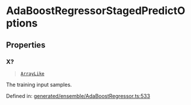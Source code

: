 # AdaBoostRegressorStagedPredictOptions

## Properties

### X?

> [`ArrayLike`](../types/ArrayLike.md)

The training input samples.

Defined in:  [generated/ensemble/AdaBoostRegressor.ts:533](https://github.com/transitive-bullshit/scikit-learn-ts/blob/b59c1ff/packages/sklearn/src/generated/ensemble/AdaBoostRegressor.ts#L533)
